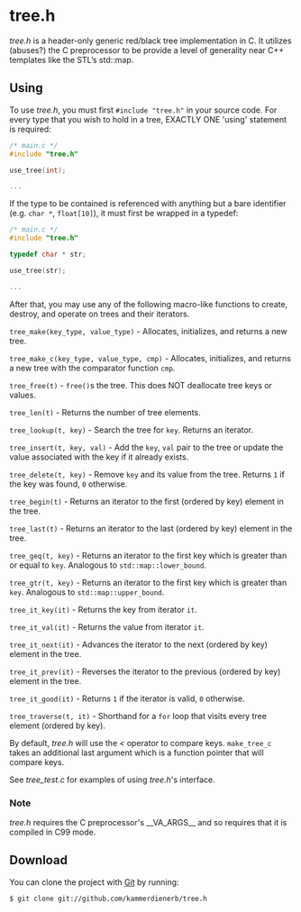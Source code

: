 # tree.h

_tree.h_ is a header-only generic red/black tree implementation in C. It utilizes (abuses?) the C preprocessor to be provide a level of generality near C++ templates like the STL’s std::map.

## Using ##
To use _tree.h_, you must first `#include "tree.h"` in your source code. For every type that you wish to hold in a tree, EXACTLY ONE 'using' statement is required:

```C
/* main.c */
#include "tree.h"

use_tree(int);

...
```
If the type to be contained is referenced with anything but a bare identifier (e.g. `char *`, `float[10]`), it must first be wrapped in a typedef:

```C
/* main.c */
#include "tree.h"

typedef char * str;

use_tree(str);

...
```

After that, you may use any of the following macro-like functions to create, destroy, and operate on trees and their iterators.

`tree_make(key_type, value_type)`        - Allocates, initializes, and returns a new tree.

`tree_make_c(key_type, value_type, cmp)` - Allocates, initializes, and returns a new tree with the comparator function `cmp`.

`tree_free(t)`                           - `free()`s the tree. This does NOT deallocate tree keys or values.

`tree_len(t)`                            - Returns the number of tree elements.

`tree_lookup(t, key)`                    - Search the tree for `key`. Returns an iterator.

`tree_insert(t, key, val)`               - Add the `key`, `val` pair to the tree or update the value associated with the key if it already exists.

`tree_delete(t, key)`                    - Remove `key` and its value from the tree. Returns `1` if the key was found, `0` otherwise.

`tree_begin(t)`                          - Returns an iterator to the first (ordered by key) element in the tree.

`tree_last(t)`                           - Returns an iterator to the last (ordered by key) element in the tree.

`tree_geq(t, key)`                       - Returns an iterator to the first key which is greater than or equal to `key`. Analogous to `std::map::lower_bound`.

`tree_gtr(t, key)`                       - Returns an iterator to the first key which is greater than `key`. Analogous to `std::map::upper_bound`.

`tree_it_key(it)`                        - Returns the key from iterator `it`.

`tree_it_val(it)`                        - Returns the value from iterator `it`.

`tree_it_next(it)`                       - Advances the iterator to the next (ordered by key) element in the tree.

`tree_it_prev(it)`                       - Reverses the iterator to the previous (ordered by key) element in the tree.

`tree_it_good(it)`                       - Returns `1` if the iterator is valid, `0` otherwise.

`tree_traverse(t, it)`                   - Shorthand for a `for` loop that visits every tree element (ordered by key).


By default, _tree.h_ will use the _<_ operator to compare keys. `make_tree_c` takes an additional last argument which is a function pointer that will compare keys.

See _tree_test.c_ for examples of using _tree.h_'s interface.


### Note ###
_tree.h_ requires the C preprocessor's \_\_VA\_ARGS\_\_ and so requires that it is compiled in C99 mode.

## Download ##
You can clone the project with [Git](http://git-scm.com "Git") by running:

    $ git clone git://github.com/kammerdienerb/tree.h

